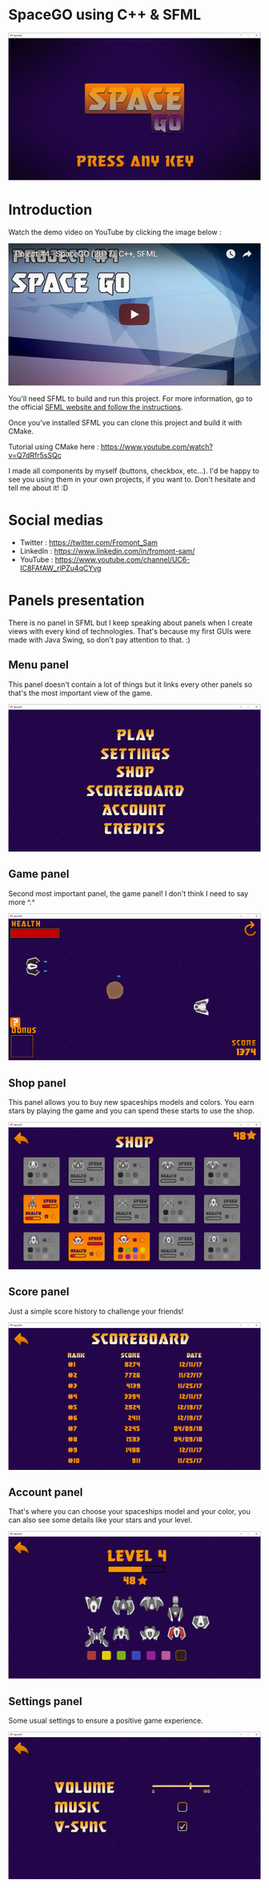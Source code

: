 # SpaceGO using C++ & SFML

![Screenshot](https://github.com/Fromont-Sam/SpaceGO/blob/master/doc/screenshot0.PNG?raw=true)

# Introduction
Watch the demo video on YouTube by clicking the image below :

[![Watch the video](https://github.com/Fromont-Sam/SpaceGO/blob/master/doc/screenshot7.PNG?raw=true)](https://goo.gl/W292Zk)

You'll need SFML to build and run this project. For more information, go to the official [SFML website and follow the instructions](https://www.sfml-dev.org/).

Once you've installed SFML you can clone this project and build it with CMake. 

Tutorial using CMake here : https://www.youtube.com/watch?v=Q7dRfr5sSQc

I made all components by myself (buttons, checkbox, etc...). I'd be happy to see you using them in your own projects, if you want to. Don't hesitate and tell me about it! :D

# Social medias 

- Twitter : https://twitter.com/Fromont_Sam
- LinkedIn : https://www.linkedin.com/in/fromont-sam/
- YouTube : https://www.youtube.com/channel/UC6-lC8FAfAW_rlPZu4qCYvg

# Panels presentation
There is no panel in SFML but I keep speaking about panels when I create views with every kind of technologies. That's because my first GUIs were made with Java Swing, so don't pay attention to that. :) 

## Menu panel
This panel doesn't contain a lot of things but it links every other panels so that's the most important view of the game.

![alt text](https://github.com/Fromont-Sam/SpaceGO/blob/master/doc/screenshot1.PNG?raw=true)

## Game panel
Second most important panel, the game panel! I don't think I need to say more ^.^

![alt text](https://github.com/Fromont-Sam/SpaceGO/blob/master/doc/screenshot2.PNG?raw=true)

## Shop panel
This panel allows you to buy new spaceships models and colors. You earn stars by playing the game and you can spend these starts to use the shop.

![alt text](https://github.com/Fromont-Sam/SpaceGO/blob/master/doc/screenshot3.PNG?raw=true)

## Score panel
Just a simple score history to challenge your friends!

![alt text](https://github.com/Fromont-Sam/SpaceGO/blob/master/doc/screenshot4.PNG?raw=true)


## Account panel
That's where you can choose your spaceships model and your color, you can also see some details like your stars and your level.

![alt text](https://github.com/Fromont-Sam/SpaceGO/blob/master/doc/screenshot5.PNG?raw=true)


## Settings panel
Some usual settings to ensure a positive game experience.

![alt text](https://github.com/Fromont-Sam/SpaceGO/blob/master/doc/screenshot6.PNG?raw=true)
